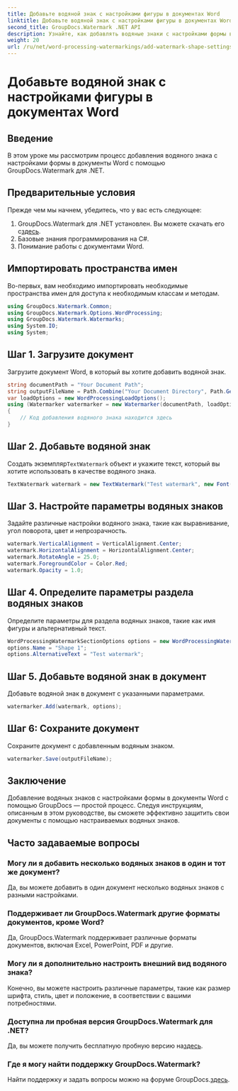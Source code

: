 ```yaml
---
title: Добавьте водяной знак с настройками фигуры в документах Word
linktitle: Добавьте водяной знак с настройками фигуры в документах Word
second_title: GroupDocs.Watermark .NET API
description: Узнайте, как добавлять водяные знаки с настройками формы в документы Word с помощью GroupDocs для .NET. Эффективно защитите свои документы.
weight: 20
url: /ru/net/word-processing-watermarkings/add-watermark-shape-settings-word-docs/
---
```


# Добавьте водяной знак с настройками фигуры в документах Word

## Введение
В этом уроке мы рассмотрим процесс добавления водяного знака с настройками формы в документы Word с помощью GroupDocs.Watermark для .NET.
## Предварительные условия
Прежде чем мы начнем, убедитесь, что у вас есть следующее:
1.  GroupDocs.Watermark для .NET установлен. Вы можете скачать его с[здесь](https://releases.groupdocs.com/Watermark/net/).
2. Базовые знания программирования на C#.
3. Понимание работы с документами Word.

## Импортировать пространства имен
Во-первых, вам необходимо импортировать необходимые пространства имен для доступа к необходимым классам и методам.
```csharp
using GroupDocs.Watermark.Common;
using GroupDocs.Watermark.Options.WordProcessing;
using GroupDocs.Watermark.Watermarks;
using System.IO;
using System;
```
## Шаг 1. Загрузите документ
Загрузите документ Word, в который вы хотите добавить водяной знак.
```csharp
string documentPath = "Your Document Path";
string outputFileName = Path.Combine("Your Document Directory", Path.GetFileName(documentPath));
var loadOptions = new WordProcessingLoadOptions();
using (Watermarker watermarker = new Watermarker(documentPath, loadOptions))
{
    // Код добавления водяного знака находится здесь
}
```
## Шаг 2. Добавьте водяной знак
 Создать экземпляр`TextWatermark` объект и укажите текст, который вы хотите использовать в качестве водяного знака.
```csharp
TextWatermark watermark = new TextWatermark("Test watermark", new Font("Arial", 19));
```
## Шаг 3. Настройте параметры водяных знаков
Задайте различные настройки водяного знака, такие как выравнивание, угол поворота, цвет и непрозрачность.
```csharp
watermark.VerticalAlignment = VerticalAlignment.Center;
watermark.HorizontalAlignment = HorizontalAlignment.Center;
watermark.RotateAngle = 25.0;
watermark.ForegroundColor = Color.Red;
watermark.Opacity = 1.0;
```
## Шаг 4. Определите параметры раздела водяных знаков
Определите параметры для раздела водяных знаков, такие как имя фигуры и альтернативный текст.
```csharp
WordProcessingWatermarkSectionOptions options = new WordProcessingWatermarkSectionOptions();
options.Name = "Shape 1";
options.AlternativeText = "Test watermark";
```
## Шаг 5. Добавьте водяной знак в документ
Добавьте водяной знак в документ с указанными параметрами.
```csharp
watermarker.Add(watermark, options);
```
## Шаг 6: Сохраните документ
Сохраните документ с добавленным водяным знаком.
```csharp
watermarker.Save(outputFileName);
```

## Заключение
Добавление водяных знаков с настройками формы в документы Word с помощью GroupDocs — простой процесс. Следуя инструкциям, описанным в этом руководстве, вы сможете эффективно защитить свои документы с помощью настраиваемых водяных знаков.
## Часто задаваемые вопросы
### Могу ли я добавить несколько водяных знаков в один и тот же документ?
Да, вы можете добавить в один документ несколько водяных знаков с разными настройками.
### Поддерживает ли GroupDocs.Watermark другие форматы документов, кроме Word?
Да, GroupDocs.Watermark поддерживает различные форматы документов, включая Excel, PowerPoint, PDF и другие.
### Могу ли я дополнительно настроить внешний вид водяного знака?
Конечно, вы можете настроить различные параметры, такие как размер шрифта, стиль, цвет и положение, в соответствии с вашими потребностями.
### Доступна ли пробная версия GroupDocs.Watermark для .NET?
 Да, вы можете получить бесплатную пробную версию на[здесь](https://releases.groupdocs.com/).
### Где я могу найти поддержку GroupDocs.Watermark?
 Найти поддержку и задать вопросы можно на форуме GroupDocs.[здесь](https://forum.groupdocs.com/c/watermark/19).